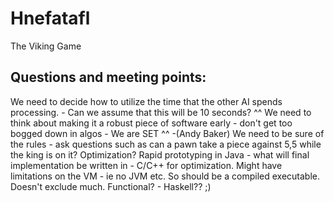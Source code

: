 # Hnefatafl
The Viking Game

## Questions and meeting points:
We need to decide how to utilize the time that the other AI spends processing. - Can we assume that this will be 10 seconds? 
^^ We need to think about making it a robust piece of software early - don't get too bogged down in algos - We are SET ^^ -(Andy Baker)
We need to be sure of the rules - ask questions such as can a pawn take a piece against 5,5 while the king is on it?
Optimization? Rapid prototyping in Java - what will final implementation be written in - C/C++ for optimization. Might have limitations on the VM - ie no JVM etc. So should be a compiled executable. Doesn't exclude much. 
Functional? - Haskell?? ;)
